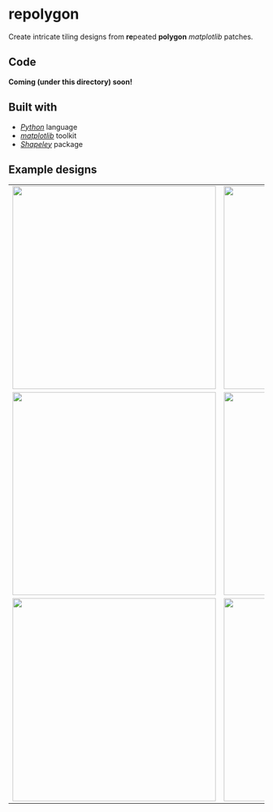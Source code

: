 # repolygon
Create intricate tiling designs from **re**peated **polygon** *matplotlib* patches.

## Code

**Coming (under this directory) soon!**

## Built with

* [*Python*](https://www.python.org/) language
* [*matplotlib*](https://matplotlib.org/) toolkit
* [*Shapeley*](https://github.com/Toblerity/Shapely) package

## Example designs

|            |    |
:-------------------------:|:-------------------------:
<img src="https://raw.githubusercontent.com/sadielbartholomew/creative-mini-projects/master/repolygon/img/tiling01.png" width="400" height="400">  |  <img src="https://raw.githubusercontent.com/sadielbartholomew/creative-mini-projects/master/repolygon/img/tiling02.png" width="400" height="400">
<img src="https://raw.githubusercontent.com/sadielbartholomew/creative-mini-projects/master/repolygon/img/tiling03.png" width="400" height="400">  | <img src="https://raw.githubusercontent.com/sadielbartholomew/creative-mini-projects/master/repolygon/img/tiling04.png" width="400" height="400"> 
<img src="https://raw.githubusercontent.com/sadielbartholomew/creative-mini-projects/master/repolygon/img/tiling05.png" width="400" height="400">  |  <img src="https://raw.githubusercontent.com/sadielbartholomew/creative-mini-projects/master/repolygon/img/tiling06.png" width="400" height="400">
